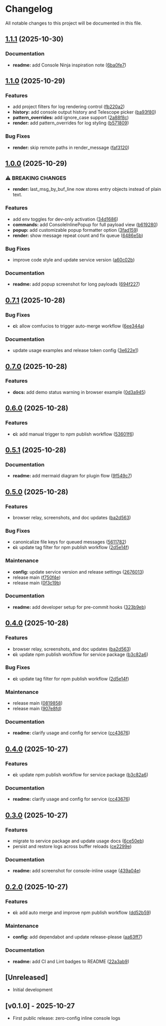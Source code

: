 # Changelog

All notable changes to this project will be documented in this file.

## [1.1.1](https://github.com/CoMfUcIoS/console-inline.nvim/compare/console-inline.nvim-v1.1.0...console-inline.nvim-v1.1.1) (2025-10-30)


### Documentation

* **readme:** add Console Ninja inspiration note ([6ba0fe7](https://github.com/CoMfUcIoS/console-inline.nvim/commit/6ba0fe7eede12ee0f947f177c4f48fa1a5270df8))

## [1.1.0](https://github.com/CoMfUcIoS/console-inline.nvim/compare/console-inline.nvim-v1.0.0...console-inline.nvim-v1.1.0) (2025-10-29)


### Features

* add project filters for log rendering control ([fb220a2](https://github.com/CoMfUcIoS/console-inline.nvim/commit/fb220a244abfdac09b8487100bf01865ca40acac))
* **history:** add console output history and Telescope picker ([ba93f80](https://github.com/CoMfUcIoS/console-inline.nvim/commit/ba93f806bd2a6bb0603e7ce4c37b7d56faf9883f))
* **pattern_overrides:** add ignore_case support ([2a88f8c](https://github.com/CoMfUcIoS/console-inline.nvim/commit/2a88f8c67f27065acf2e556fce16a0b1d0de4b22))
* **render:** add pattern_overrides for log styling ([b571809](https://github.com/CoMfUcIoS/console-inline.nvim/commit/b571809f6ad2e07a7bb98a464702b7317a525b3a))


### Bug Fixes

* **render:** skip remote paths in render_message ([faf3120](https://github.com/CoMfUcIoS/console-inline.nvim/commit/faf312027cdd34b871059e9db77fe9a606d2868e))

## [1.0.0](https://github.com/CoMfUcIoS/console-inline.nvim/compare/console-inline.nvim-v0.7.1...console-inline.nvim-v1.0.0) (2025-10-29)


### ⚠ BREAKING CHANGES

* **render:** last_msg_by_buf_line now stores entry objects instead of plain text.

### Features

* add env toggles for dev-only activation ([34d1686](https://github.com/CoMfUcIoS/console-inline.nvim/commit/34d168661a3eab74f9a9aa9c9f9f02d068af369c))
* **commands:** add ConsoleInlinePopup for full payload view ([b619280](https://github.com/CoMfUcIoS/console-inline.nvim/commit/b619280e35c90ea78b64c70868b62420985df42d))
* **popup:** add customizable popup formatter option ([3fad159](https://github.com/CoMfUcIoS/console-inline.nvim/commit/3fad159a0527eb53fe3446e86f495bf672dd5cb8))
* **render:** show message repeat count and fix queue ([6486e5b](https://github.com/CoMfUcIoS/console-inline.nvim/commit/6486e5b5bb986f9d88c23a378e4440ef802e29c2))


### Bug Fixes

* improve code style and update service version ([a60c02b](https://github.com/CoMfUcIoS/console-inline.nvim/commit/a60c02bcf247d4580b6d35b659b38915dba45d87))


### Documentation

* **readme:** add popup screenshot for long payloads ([694f227](https://github.com/CoMfUcIoS/console-inline.nvim/commit/694f22728d5d1140f216f8b70ebecebd1bd40bac))

## [0.7.1](https://github.com/CoMfUcIoS/console-inline.nvim/compare/console-inline.nvim-v0.7.0...console-inline.nvim-v0.7.1) (2025-10-28)


### Bug Fixes

* **ci:** allow comfucios to trigger auto-merge workflow ([6ee344a](https://github.com/CoMfUcIoS/console-inline.nvim/commit/6ee344a87a34698fc9bea0c69f752e9a21c83527))


### Documentation

* update usage examples and release token config ([3e622e1](https://github.com/CoMfUcIoS/console-inline.nvim/commit/3e622e18330226f58a964774ccccf86088cd592c))

## [0.7.0](https://github.com/CoMfUcIoS/console-inline.nvim/compare/console-inline.nvim-v0.6.0...console-inline.nvim-v0.7.0) (2025-10-28)


### Features

* **docs:** add demo status warning in browser example ([0d3a945](https://github.com/CoMfUcIoS/console-inline.nvim/commit/0d3a94507ec793ce952220fca3b1bc527ff780db))

## [0.6.0](https://github.com/CoMfUcIoS/console-inline.nvim/compare/console-inline.nvim-v0.5.1...console-inline.nvim-v0.6.0) (2025-10-28)


### Features

* **ci:** add manual trigger to npm publish workflow ([53601f6](https://github.com/CoMfUcIoS/console-inline.nvim/commit/53601f675c065b1fb8fe60d1a00c41d4d178047f))

## [0.5.1](https://github.com/CoMfUcIoS/console-inline.nvim/compare/console-inline.nvim-v0.5.0...console-inline.nvim-v0.5.1) (2025-10-28)


### Documentation

* **readme:** add mermaid diagram for plugin flow ([9f549c7](https://github.com/CoMfUcIoS/console-inline.nvim/commit/9f549c7b8daf63aa0f3c2b811e096f0803d0f28d))

## [0.5.0](https://github.com/CoMfUcIoS/console-inline.nvim/compare/console-inline.nvim-v0.4.0...console-inline.nvim-v0.5.0) (2025-10-28)


### Features

* browser relay, screenshots, and doc updates ([ba2d563](https://github.com/CoMfUcIoS/console-inline.nvim/commit/ba2d5639842539ab36deb52981b31b10450a151c))


### Bug Fixes

* canonicalize file keys for queued messages ([5611782](https://github.com/CoMfUcIoS/console-inline.nvim/commit/5611782d622c6846ed4c8eb3e9f626325026e94f))
* **ci:** update tag filter for npm publish workflow ([2d5e14f](https://github.com/CoMfUcIoS/console-inline.nvim/commit/2d5e14fdffa992b68424c0096635e96a3c71d21c))


### Maintenance

* **config:** update service version and release settings ([2676013](https://github.com/CoMfUcIoS/console-inline.nvim/commit/2676013f5815ea6b39a82c49fca2b9b4fb5d8a2a))
* release main ([f750f4e](https://github.com/CoMfUcIoS/console-inline.nvim/commit/f750f4edadc22ccb66fdc8311e50dbedf9eb1f2a))
* release main ([0f3c19b](https://github.com/CoMfUcIoS/console-inline.nvim/commit/0f3c19b5fa827fab48b2acbb32fcd9a4c7bc8746))


### Documentation

* **readme:** add developer setup for pre-commit hooks ([323b9eb](https://github.com/CoMfUcIoS/console-inline.nvim/commit/323b9eb2ec78539552155dbd5784f3c3af4eacb5))

## [0.4.0](https://github.com/CoMfUcIoS/console-inline.nvim/compare/console-inline.nvim-v0.3.0...console-inline.nvim-v0.4.0) (2025-10-28)


### Features

* browser relay, screenshots, and doc updates ([ba2d563](https://github.com/CoMfUcIoS/console-inline.nvim/commit/ba2d5639842539ab36deb52981b31b10450a151c))
* **ci:** update npm publish workflow for service package ([b3c82a6](https://github.com/CoMfUcIoS/console-inline.nvim/commit/b3c82a6093dcf623535faddfc05809be1eea1825))


### Bug Fixes

* **ci:** update tag filter for npm publish workflow ([2d5e14f](https://github.com/CoMfUcIoS/console-inline.nvim/commit/2d5e14fdffa992b68424c0096635e96a3c71d21c))


### Maintenance

* release main ([0819858](https://github.com/CoMfUcIoS/console-inline.nvim/commit/0819858bec42d6991a9067002efd6fd0ebba5082))
* release main ([907e8fd](https://github.com/CoMfUcIoS/console-inline.nvim/commit/907e8fd0e927c655378557dde02a4d6c8932c2dc))


### Documentation

* **readme:** clarify usage and config for service ([cc43676](https://github.com/CoMfUcIoS/console-inline.nvim/commit/cc43676c4b14af2b627cc8ba599efd5ef6f9b6fd))

## [0.4.0](https://github.com/CoMfUcIoS/console-inline.nvim/compare/console-inline.nvim-v0.3.0...console-inline.nvim-v0.4.0) (2025-10-27)


### Features

* **ci:** update npm publish workflow for service package ([b3c82a6](https://github.com/CoMfUcIoS/console-inline.nvim/commit/b3c82a6093dcf623535faddfc05809be1eea1825))


### Documentation

* **readme:** clarify usage and config for service ([cc43676](https://github.com/CoMfUcIoS/console-inline.nvim/commit/cc43676c4b14af2b627cc8ba599efd5ef6f9b6fd))

## [0.3.0](https://github.com/CoMfUcIoS/console-inline.nvim/compare/console-inline.nvim-v0.2.0...console-inline.nvim-v0.3.0) (2025-10-27)


### Features

* migrate to service package and update usage docs ([6ce50eb](https://github.com/CoMfUcIoS/console-inline.nvim/commit/6ce50eb09f0677df517f1a4c0f45d55efc64798c))
* persist and restore logs across buffer reloads ([ce2299e](https://github.com/CoMfUcIoS/console-inline.nvim/commit/ce2299eab4b074c26404b9a2587bf213fc9c0fda))


### Documentation

* **readme:** add screenshot for console-inline usage ([439a04e](https://github.com/CoMfUcIoS/console-inline.nvim/commit/439a04eba01874290860bba2305e923bbf62b4f5))

## [0.2.0](https://github.com/CoMfUcIoS/console-inline.nvim/compare/console-inline.nvim-v0.1.0...console-inline.nvim-v0.2.0) (2025-10-27)


### Features

* **ci:** add auto merge and improve npm publish workflow ([dd52b59](https://github.com/CoMfUcIoS/console-inline.nvim/commit/dd52b594f05285ac983fe51e40b7b27c8a597c29))


### Maintenance

* **config:** add dependabot and update release-please ([aa63ff7](https://github.com/CoMfUcIoS/console-inline.nvim/commit/aa63ff7e12a783a85983e6a3a4346b25d7c43852))


### Documentation

* **readme:** add CI and Lint badges to README ([22a3ab9](https://github.com/CoMfUcIoS/console-inline.nvim/commit/22a3ab9f638b1752b105117a4fbb7b5402ec5de8))

## [Unreleased]

- Initial development

## [v0.1.0] - 2025-10-27

- First public release: zero-config inline console logs
